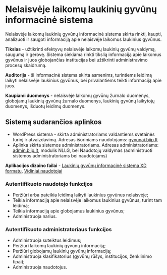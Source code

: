 # Nelaisvėje laikomų laukinių gyvūnų informacinė sistema
Nelaisvėje laikomų laukinių gyvūnų informacinė sistema skirta rinkti, kaupti, analizuoti ir saugoti informaciją apie nelaisvėje laikomus laukinius gyvūnus. 

**Tikslas** - užtikrinti efektyvų nelaisvėje laikomų laukinių gyvūnų valdymą, saugumą ir gerovę. Sistema siekiama rinkti tikslią informaciją apie laikomus gyvūnus ir juos globojančias institucijas bei užtikrinti administravimo procesų skaidrumą.

**Auditorija** -  ši informacinė sistema skirta asmenims, turintiems leidimą laikyti nelaisvėje laukinius gyvūnus, bei privalantiems teikti informaciją apie juos.

**Kaupiami duomenys** - nelaisvėje laikomų gyvūnų žurnalo duomenys, globojamų laukinių gyvūnų žurnalo duomenys, laukinių gyvūnų laikytojų duomenys, išduotų leidimų duomenys.

## Sistemą sudarančios aplinkos

- WordPress sistema - skirta administratoriams valdantiems svetainės turinį ir atvaizdavimą. Adresas išoriniams naudotojams: [gyvunai.biip.lt](https://gyvunai.biip.lt)
- Aplinka skirta sistemos administratoriams. Adresas administratoriams: [admin.biip.lt](https://admin.biip.lt), modulis NLLG, bei Naudotojų valdymas (administruoti sistemos administratoriams bei naudotojams)

**Aplikacijos dizaino failai** - [Laukinių gyvūnų informacinė sistema XD formatu](../design/gyvunai_laikytojai_admin.xd), [Vidiniai naudotojai](../design/vidiniai_naudotojai.xd)

### Autentifikuoto naudotojo funkcijos

- Peržiūri arba pateikia leidimą laikyti laukinius gyvūnus nelaisvėje;
- Teikia informaciją apie nelaisvėje laikomus laukinius gyvūnus, turint tam leidimą;
- Teikia informaciją apie globojamus laukinius gyvūnus;
- Administruoja narius.

### Autentifikuoto administratoriaus funkcijos

- Administruoja suteiktus leidimus;
- Peržiūri laikomų laukinių gyvūnų informaciją;
- Peržiūri globojamų laukinių gyvūnų informaciją;
- Administruoja klasifikatorius (gyvūnų rūšys, institucijos, ženklinimo tipai);
- Administruoja naudotojus.
